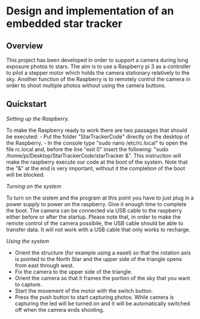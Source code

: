 # Design and implementation of an embedded star tracker

## Overview

This project has been developed in order to support a camera during long exposure photos to stars.
The aim is to use a Raspberry pi 3 as a controller to pilot a stepper motor which holds the camera stationary relatively to the sky. Another function of the Raspberry is to remotely control the camera in order to shoot multiple photos without using the camera buttons.

## Quickstart

*Setting up the Raspberry.*

To make the Raspberry ready to work there are two passages that should be executed:
	- Put the folder "StarTrackerCode" directly on the desktop of the Raspberry.
	- In the console type "sudo nano /etc/rc.local" to open the file rc.local and, before the line "exit 0" insert the following: "sudo /home/pi/Desktop/StarTrackerCode/starTracker &".
	  This instruction will make the raspberry execute our code at the boot of the system.
	  Note that the "&" at the end is very important, without it the completion of the boot will be blocked.
	  
*Turning on the system*

To turn on the sistem and the program at this point you have to just plug in a power supply to power on the raspberry. Give it enough time to complete the boot.
The camera can be connected via USB cable to the raspberry either before or after the startup.
Please note that, in order to make the remote control of the camera possibile, the USB cable should be able to transfer data. It will not work with a USB cable that only works to recharge.

*Using the system*

* Orient the structure (for example using a easel) so that the rotation axis is pointed to the North Star and the upper side of the triangle opens from east through west.
* Fix the camera to the upper side of the triangle.
* Orient the camera so that it frames the portion of the sky that you want to capture.
* Start the movement of the motor with the switch button.
* Press the push button to start capturing photos. While camera is capturing the led will be turned on and it will be automatically switched off when the camera ends shooting.